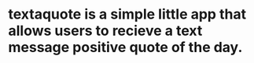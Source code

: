 # textaquote is a simple little app that allows users to recieve a text message positive quote of the day. 
